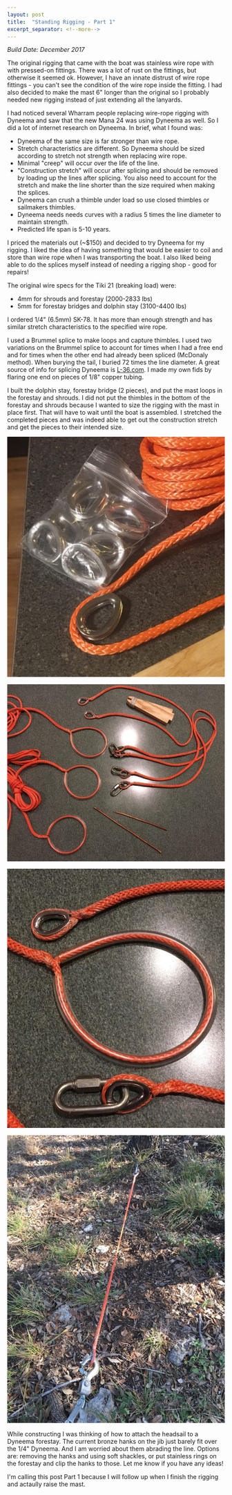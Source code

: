 ```yaml
---
layout: post
title:  "Standing Rigging - Part 1"
excerpt_separator: <!--more-->
---
```


*Build Date: December 2017*

The original rigging that came with the boat was stainless wire rope with with pressed-on fittings. There was a lot of rust on the fittings, but otherwise it seemed ok. However, I have an innate distrust of wire rope fittings - you can't see the condition of the wire rope inside the fitting. I had also decided to make the mast 6" longer than the original so I probably needed new rigging instead of just extending all the lanyards.

<!--more-->

I had noticed several Wharram people replacing wire-rope rigging with Dyneema and saw that the new Mana 24 was using Dyneema as well. So I did a lot of internet research on Dyneema. In brief, what I found was:

* Dyneema of the same size is far stronger than wire rope.
* Stretch characteristics are different. So Dyneema should be sized according to stretch not strength when replacing wire rope.
* Minimal "creep" will occur over the life of the line.
* "Construction stretch" will occur after splicing and should be removed by loading up the lines after splicing. You also need to account for the stretch and make the line shorter than the size required when making the splices.
* Dyneema can crush a thimble under load so use closed thimbles or sailmakers thimbles.
* Dyneema needs needs curves with a radius 5 times the line diameter to maintain strength.
* Predicted life span is 5-10 years.

I priced the materials out (~$150) and decided to try Dyneema for my rigging. I liked the idea of having something that would be easier to coil and store than wire rope when I was transporting the boat. I also liked being able to do the splices myself instead of needing a rigging shop - good for repairs!

The original wire specs for the Tiki 21 (breaking load) were:

  * 4mm for shrouds and forestay (2000-2833 lbs)
  * 5mm for forestay bridges and dolphin stay (3100-4400 lbs)

I ordered 1/4" (6.5mm) SK-78. It has more than enough strength and has similar stretch characteristics to the specified wire rope.

I used a Brummel splice to make loops and capture thimbles. I used two variations on the Brummel splice to account for times when I had a free end and for times when the other end had already been spliced (McDonaly method). When burying the tail, I buried 72 times the line diameter. A great source of info for splicing Dyneema is [L-36.com](http://l-36.com). I made my own fids by flaring one end on pieces of 1/8" copper tubing.

I built the dolphin stay, forestay bridge (2 pieces), and put the mast loops in the forestay and shrouds. I did not put the thimbles in the bottom of the forestay and shrouds because I wanted to size the rigging with the mast in place first. That will have to wait until the boat is assembled. I stretched the completed pieces and was indeed able to get out the construction stretch and get the pieces to their intended size.

![Rigging Supplies](/assets/images/rigging-supplies.jpg)

![Rigging](/assets/images/rigging.jpg)

![Loops](/assets/images/rigging-loops.jpg)

![Removing Construction Stretch](/assets/images/rigging-stretch.jpg)

While constructing I was thinking of how to attach the headsail to a Dyneema forestay. The current bronze hanks on the jib just barely fit over the 1/4" Dyneema. And I am worried about them abrading the line. Options are: removing the hanks and using soft shackles, or put stainless rings on the forestay and clip the hanks to those. Let me know if you have any ideas!

I'm calling this post Part 1 because I will follow up when I finish the rigging and actaully raise the mast.
